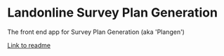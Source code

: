 # Landonline Survey Plan Generation

The front end app for Survey Plan Generation (aka 'Plangen')

[Link to readme](./web/README.md)
